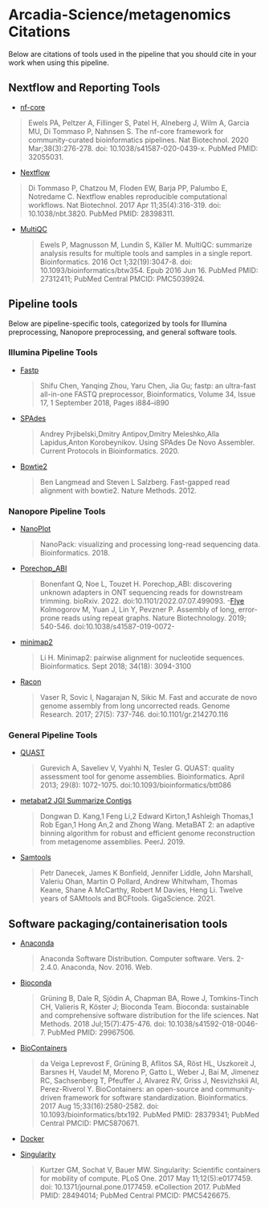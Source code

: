 # Arcadia-Science/metagenomics Citations

Below are citations of tools used in the pipeline that you should cite in your work when using this pipeline.

## Nextflow and Reporting Tools

- [nf-core](https://pubmed.ncbi.nlm.nih.gov/32055031/)

> Ewels PA, Peltzer A, Fillinger S, Patel H, Alneberg J, Wilm A, Garcia MU, Di Tommaso P, Nahnsen S. The nf-core framework for community-curated bioinformatics pipelines. Nat Biotechnol. 2020 Mar;38(3):276-278. doi: 10.1038/s41587-020-0439-x. PubMed PMID: 32055031.

- [Nextflow](https://pubmed.ncbi.nlm.nih.gov/28398311/)

> Di Tommaso P, Chatzou M, Floden EW, Barja PP, Palumbo E, Notredame C. Nextflow enables reproducible computational workflows. Nat Biotechnol. 2017 Apr 11;35(4):316-319. doi: 10.1038/nbt.3820. PubMed PMID: 28398311.

- [MultiQC](https://pubmed.ncbi.nlm.nih.gov/27312411/)
  > Ewels P, Magnusson M, Lundin S, Käller M. MultiQC: summarize analysis results for multiple tools and samples in a single report. Bioinformatics. 2016 Oct 1;32(19):3047-8. doi: 10.1093/bioinformatics/btw354. Epub 2016 Jun 16. PubMed PMID: 27312411; PubMed Central PMCID: PMC5039924.

## Pipeline tools

Below are pipeline-specific tools, categorized by tools for Illumina preprocessing, Nanopore preprocessing, and general software tools.

### Illumina Pipeline Tools

- [Fastp](https://doi.org/10.1093/bioinformatics/bty560)
  > Shifu Chen, Yanqing Zhou, Yaru Chen, Jia Gu; fastp: an ultra-fast all-in-one FASTQ preprocessor, Bioinformatics, Volume 34, Issue 17, 1 September 2018, Pages i884–i890
- [SPAdes](https://currentprotocols.onlinelibrary.wiley.com/doi/abs/10.1002/cpbi.102)
  > Andrey Prjibelski,Dmitry Antipov,Dmitry Meleshko,Alla Lapidus,Anton Korobeynikov. Using SPAdes De Novo Assembler. Current Protocols in Bioinformatics. 2020.
- [Bowtie2](https://www.nature.com/articles/nmeth.1923)
  > Ben Langmead and Steven L Salzberg. Fast-gapped read alignment with bowtie2. Nature Methods. 2012.

### Nanopore Pipeline Tools

- [NanoPlot](https://academic.oup.com/bioinformatics/article/34/15/2666/4934939)
  > NanoPack: visualizing and processing long-read sequencing data. Bioinformatics. 2018.
- [Porechop_ABI](https://www.biorxiv.org/content/10.1101/2022.07.07.499093v1)
  > Bonenfant Q, Noe L, Touzet H. Porechop_ABI: discovering unknown adapters in ONT sequencing reads for downstream trimming. bioRxiv. 2022. doi:10.1101/2022.07.07.499093. -[Flye](https://www.nature.com/articles/s41587-019-0072-8)
  > Kolmogorov M, Yuan J, Lin Y, Pevzner P. Assembly of long, error-prone reads using repeat graphs. Nature Biotechnology. 2019; 540-546. doi:10.1038/s41587-019-0072-
- [minimap2](https://academic.oup.com/bioinformatics/article/34/18/3094/4994778)
  > Li H. Minimap2: pairwise alignment for nucleotide sequences. Bioinformatics. Sept 2018; 34(18): 3094-3100
- [Racon](https://www.ncbi.nlm.nih.gov/pmc/articles/PMC5411768/)
  > Vaser R, Sovic I, Nagarajan N, Sikic M. Fast and accurate de novo genome assembly from long uncorrected reads. Genome Research. 2017; 27(5): 737-746. doi:10.1101/gr.214270.116

### General Pipeline Tools

- [QUAST](https://academic.oup.com/bioinformatics/article/29/8/1072/228832?login=false)
  > Gurevich A, Saveliev V, Vyahhi N, Tesler G. QUAST: quality assessment tool for genome assemblies. Bioinformatics. April 2013; 29(8): 1072-1075. doi:10.1093/bioinformatics/btt086
- [metabat2 JGI Summarize Contigs](https://www.ncbi.nlm.nih.gov/pmc/articles/PMC6662567/)
  > Dongwan D. Kang,1 Feng Li,2 Edward Kirton,1 Ashleigh Thomas,1 Rob Egan,1 Hong An,2 and Zhong Wang. MetaBAT 2: an adaptive binning algorithm for robust and efficient genome reconstruction from metagenome assemblies. PeerJ. 2019.
- [Samtools](https://academic.oup.com/gigascience/article/10/2/giab008/6137722?login=false)
  > Petr Danecek, James K Bonfield, Jennifer Liddle, John Marshall, Valeriu Ohan, Martin O Pollard, Andrew Whitwham, Thomas Keane, Shane A McCarthy, Robert M Davies, Heng Li. Twelve years of SAMtools and BCFtools. GigaScience. 2021.

## Software packaging/containerisation tools

- [Anaconda](https://anaconda.com)

  > Anaconda Software Distribution. Computer software. Vers. 2-2.4.0. Anaconda, Nov. 2016. Web.

- [Bioconda](https://pubmed.ncbi.nlm.nih.gov/29967506/)

  > Grüning B, Dale R, Sjödin A, Chapman BA, Rowe J, Tomkins-Tinch CH, Valieris R, Köster J; Bioconda Team. Bioconda: sustainable and comprehensive software distribution for the life sciences. Nat Methods. 2018 Jul;15(7):475-476. doi: 10.1038/s41592-018-0046-7. PubMed PMID: 29967506.

- [BioContainers](https://pubmed.ncbi.nlm.nih.gov/28379341/)

  > da Veiga Leprevost F, Grüning B, Aflitos SA, Röst HL, Uszkoreit J, Barsnes H, Vaudel M, Moreno P, Gatto L, Weber J, Bai M, Jimenez RC, Sachsenberg T, Pfeuffer J, Alvarez RV, Griss J, Nesvizhskii AI, Perez-Riverol Y. BioContainers: an open-source and community-driven framework for software standardization. Bioinformatics. 2017 Aug 15;33(16):2580-2582. doi: 10.1093/bioinformatics/btx192. PubMed PMID: 28379341; PubMed Central PMCID: PMC5870671.

- [Docker](https://dl.acm.org/doi/10.5555/2600239.2600241)

- [Singularity](https://pubmed.ncbi.nlm.nih.gov/28494014/)
  > Kurtzer GM, Sochat V, Bauer MW. Singularity: Scientific containers for mobility of compute. PLoS One. 2017 May 11;12(5):e0177459. doi: 10.1371/journal.pone.0177459. eCollection 2017. PubMed PMID: 28494014; PubMed Central PMCID: PMC5426675.
